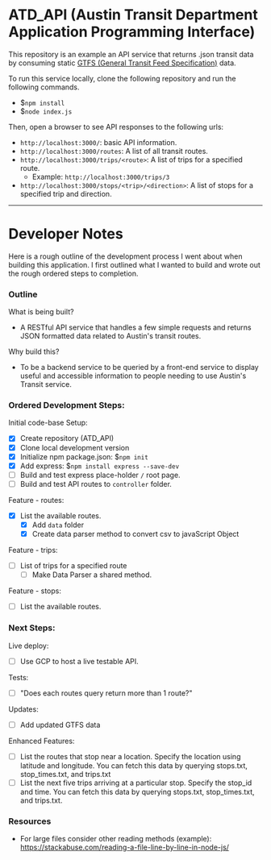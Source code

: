 # ATD_API (Austin Transit Department Application Programming Interface)

This repository is an example an API service that returns .json transit data by consuming static [GTFS (General Transit Feed Specification)](https://developers.google.com/transit/gtfs/) data.

To run this service locally, clone the following repository and run the following commands.
- $`npm install`
- $`node index.js`

Then, open a browser to see API responses to the following urls:
- `http://localhost:3000/`: basic API information.  
- `http://localhost:3000/routes`: A list of all transit routes.
- `http://localhost:3000/trips/<route>`: A list of trips for a specified route.
  - Example: `http://localhost:3000/trips/3`
- `http://localhost:3000/stops/<trip>/<direction>`: A list of stops for a specified trip and direction.

----

# Developer Notes

Here is a rough outline of the development process I went about when building this application. I first outlined what I wanted to build and wrote out the rough ordered steps to completion.

### Outline

What is being built?
- A RESTful API service that handles a few simple requests and returns JSON formatted data related to Austin's transit routes.

Why build this?
- To be a backend service to be queried by a front-end service to display useful and accessible information to people needing to use Austin's Transit service.

### Ordered Development Steps:

Initial code-base Setup:

- [x] Create repository (ATD_API)
- [x] Clone local development version
- [x] Initialize npm package.json: $`npm init`
- [x] Add express: $`npm install express --save-dev`
- [ ] Build and test express place-holder `/` root page.
- [ ] Build and test API routes to `controller` folder.

Feature - routes:
- [x] List the available routes.
  - [x] Add `data` folder
  - [x] Create data parser method to convert csv to javaScript Object

Feature - trips:
- [ ] List of trips for a specified route
  - [ ] Make Data Parser a shared method.

Feature - stops:
- [ ] List the available routes.

### Next Steps:

Live deploy:
- [ ] Use GCP to host a live testable API.

Tests:
- [ ] "Does each routes query return more than 1 route?"

Updates:
- [ ] Add updated GTFS data

Enhanced Features:
- [ ] List the routes that stop near a location. Specify the location using latitude and longitude. You can fetch this data by querying stops.txt, stop_times.txt, and trips.txt
- [ ] List the next five trips arriving at a particular stop. Specify the stop_id and time. You can fetch this data by querying stops.txt, stop_times.txt, and trips.txt.

### Resources

- For large files consider other reading methods (example): https://stackabuse.com/reading-a-file-line-by-line-in-node-js/
